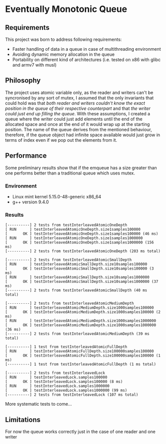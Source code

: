 # Eventually Monotonic Queue

## Requirements

This project was born to address following requirements:

- Faster handling of data in a queue in case of multithreading environment
- Avoiding dynamic memory allocation in the queue
- Portability on different kind of architectures (i.e. tested on x86 with glibc and armv7 with musl)

## Philosophy

The project uses atomic variable only, as the reader and writers can't be syncronised by any sort of mutex, I assumed that the only invariants that could hold was that _both reader and writers couldn't know the exact position in the queue of their respective counterpart_ and that _the writer could just end up filling the queue_. With these assumptions, I created a queue where the writer could just add elements until the end of the allocated space and once at the end of it would wrap up at the starting position. The name of the queue derives from the mentioned behaviour, therefore, if the queue object had infinite space available would just grow in terms of index even if we pop out the elements from it.

## Performance

Some preliminary results show that if the emqueue has a size greater than one performs better than a traditional queue which uses mutex.

### Environment

- Linux mint kernel 5.15.0-48-generic x86_64
- g++ version 9.4.0

### Results

```
[----------] 2 tests from testInterleavedAtomicOneDepth
[ RUN      ] testInterleavedAtomicOneDepth.size1samples100000
[       OK ] testInterleavedAtomicOneDepth.size1samples100000 (46 ms)
[ RUN      ] testInterleavedAtomicOneDepth.size1samples1000000
[       OK ] testInterleavedAtomicOneDepth.size1samples1000000 (156 ms)
[----------] 2 tests from testInterleavedAtomicOneDepth (203 ms total)

[----------] 2 tests from testInterleavedAtomicSmallDepth
[ RUN      ] testInterleavedAtomicSmallDepth.size10samples100000
[       OK ] testInterleavedAtomicSmallDepth.size10samples100000 (3 ms)
[ RUN      ] testInterleavedAtomicSmallDepth.size10samples1000000
[       OK ] testInterleavedAtomicSmallDepth.size10samples1000000 (37 ms)
[----------] 2 tests from testInterleavedAtomicSmallDepth (40 ms total)

[----------] 2 tests from testInterleavedAtomicMediumDepth
[ RUN      ] testInterleavedAtomicMediumDepth.size1000samples100000
[       OK ] testInterleavedAtomicMediumDepth.size1000samples100000 (2 ms)
[ RUN      ] testInterleavedAtomicMediumDepth.size1000samples1000000
[       OK ] testInterleavedAtomicMediumDepth.size1000samples1000000 (36 ms)
[----------] 2 tests from testInterleavedAtomicMediumDepth (39 ms total)

[----------] 1 test from testInterleavedAtomicFullDepth
[ RUN      ] testInterleavedAtomicFullDepth.size100000samples100000
[       OK ] testInterleavedAtomicFullDepth.size100000samples100000 (1 ms)
[----------] 1 test from testInterleavedAtomicFullDepth (1 ms total)

[----------] 2 tests from testInterleavedLock
[ RUN      ] testInterleavedLock.samples100000
[       OK ] testInterleavedLock.samples100000 (8 ms)
[ RUN      ] testInterleavedLock.samples1000000
[       OK ] testInterleavedLock.samples1000000 (99 ms)
[----------] 2 tests from testInterleavedLock (107 ms total)
```

More systematic tests to come...

## Limitations

For now the queue works correctly just in the case of one reader and one writer
